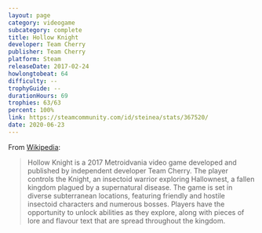 ```yaml
---
layout: page
category: videogame
subcategory: complete
title: Hollow Knight
developer: Team Cherry
publisher: Team Cherry
platform: Steam
releaseDate: 2017-02-24
howlongtobeat: 64
difficulty: --
trophyGuide: --
durationHours: 69
trophies: 63/63
percent: 100%
link: https://steamcommunity.com/id/steinea/stats/367520/
date: 2020-06-23
---
```


From [Wikipedia](https://en.wikipedia.org/wiki/Hollow_Knight):

> Hollow Knight is a 2017 Metroidvania video game developed and published by independent developer Team Cherry. The player controls the Knight, an insectoid warrior exploring Hallownest, a fallen kingdom plagued by a supernatural disease. The game is set in diverse subterranean locations, featuring friendly and hostile insectoid characters and numerous bosses. Players have the opportunity to unlock abilities as they explore, along with pieces of lore and flavour text that are spread throughout the kingdom.
